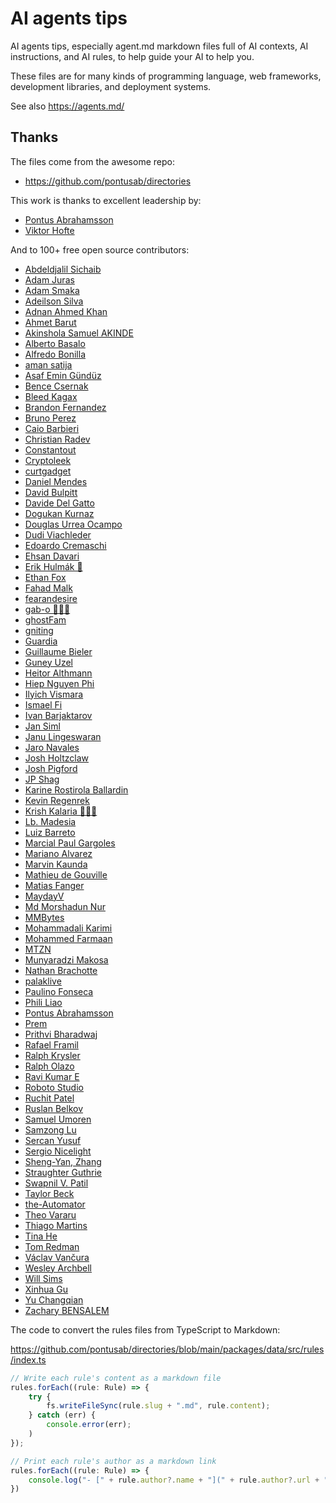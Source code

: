# AI agents tips

AI agents tips, especially agent.md markdown files full of AI contexts, AI
instructions, and AI rules, to help guide your AI to help you.

These files are for many kinds of programming language, web frameworks,
development libraries, and deployment systems.

See also <https://agents.md/>

## Thanks

The files come from the awesome repo:

- <https://github.com/pontusab/directories>

This work is thanks to excellent leadership by:

- [Pontus Abrahamsson](https://x.com/pontusab)
- [Viktor Hofte](https://x.com/viktorhofte)

And to 100+ free open source contributors:

- [Abdeldjalil Sichaib](https://x.com/veroom16)
- [Adam Juras](https://github.com/ajur58)
- [Adam Smaka](https://www.kursfluttera.pl)
- [Adeilson Silva](https://www.adeilson.com.br)
- [Adnan Ahmed Khan](https://github.com/khanadnanxyz)
- [Ahmet Barut](https://twitter.com/baruta_)
- [Akinshola Samuel AKINDE](https://github.com/thisishaykins)
- [Alberto Basalo](https://x.com/AlbertoBasalo)
- [Alfredo Bonilla](https://github.com/brolag)
- [aman satija](http://amansatija.com)
- [Asaf Emin Gündüz](https://github.com/asafwithc)
- [Bence Csernak](https://bencium.io)
- [Bleed Kagax](https://github.com/bleedkagax)
- [Brandon Fernandez](https://github.com/Bran18)
- [Bruno Perez](https://github.com/brunobuddy)
- [Caio Barbieri](https://caio.lombello.com)
- [Christian Radev](https://github.com/hkrd/)
- [Constantout](https://refined.so)
- [Cryptoleek](https://x.com/cryptoleek)
- [curtgadget](https://bsky.app/profile/curtgadget.bsky.social)
- [Daniel Mendes](https://github.com/dmend3z)
- [David Bulpitt](https://blog.d3developments.co.uk)
- [Davide Del Gatto](https://x.com/davidedelgatto)
- [Dogukan Kurnaz](https://github.com/dogukankurnaz)
- [Douglas Urrea Ocampo](https://douglasfugazi.co)
- [Dudi Viachleder](https://github.com/dudi-w)
- [Edoardo Cremaschi](https://github.com/NuclearManatee)
- [Ehsan Davari](https://www.linkedin.com/in/ehsandavari/)
- [Erik Hulmák 🤙](https://x.com/hulmaker)
- [Ethan Fox](https://ethanjamesfox.com)
- [Fahad Malk](https://github.com/fahad-malk)
- [fearandesire](https://github.com/fearandesire)
- [gab-o 👨🏻‍💻](https://x.com/gaboesquivel)
- [ghostFam](https://ghostfam.com/en/)
- [gniting](https://github.com/gniting)
- [Guardia](https://guardia.finance)
- [Guillaume Bieler](https://x.com/GuillaumeBiele)
- [Guney Uzel](https://x.com/guneysol)
- [Heitor Althmann](https://github.com/heitoralthmann)
- [Hiep Nguyen Phi](https://x.com/hiepnp1990)
- [Ilyich Vismara](https://x.com/ilyichv_)
- [Ismael Fi](https://x.com/ismael_fi)
- [Ivan Barjaktarov](https://barjaktarov.se)
- [Jan Siml](https://github.com/svilupp)
- [Janu Lingeswaran](https://boilerplatehub.com/)
- [Jaro Navales](https://github.com/jaronavales)
- [Josh Holtzclaw](https://x.com/JoshuaDevelops)
- [Josh Pigford](https://x.com/Shpigford)
- [JP Shag](https://github.com/JPShag)
- [Karine Rostirola Ballardin](https://github.com/ineBallardin)
- [Kevin Regenrek](https://twitter.com/kregenrek)
- [Krish Kalaria 👨🏻‍💻](https://x.com/KrishKalaria)
- [Lb. Madesia](https://github.com/lbmadesia)
- [Luiz Barreto](https://github.com/llbarre)
- [Marcial Paul Gargoles](https://github.com/marcialpaulg)
- [Mariano Alvarez](https)
- [Marvin Kaunda](https://x.com/KaundaMarvin)
- [Mathieu de Gouville](https://x.com/matdegouville)
- [Matias Fanger](https://x.com/matifanger)
- [MaydayV](https://github.com/MaydayV)
- [Md Morshadun Nur](https://morshadunnur.me)
- [MMBytes](https://mmbytesolutions.com)
- [Mohammadali Karimi](https://github.com/devbymak)
- [Mohammed Farmaan](https://twitter.com/zxcodes)
- [MTZN](https://mtzn.pl)
- [Munyaradzi Makosa](https://x.com/makosamunyaa)
- [Nathan Brachotte](https://x.com/nathanbrachotte)
- [palaklive](https://github.com/palaklive)
- [Paulino Fonseca](https://github.com/paulinofonsecas)
- [Phili Liao](https://x.com/lshoo36)
- [Pontus Abrahamsson](https://twitter.com/pontusab)
- [Prem](https://github.com/premdasvm)
- [Prithvi Bharadwaj](https://twitter.com/maybeprithvi)
- [Rafael Framil](https://rafaelframil.com)
- [Ralph Krysler](https://x.com/RalphEcom)
- [Ralph Olazo](https)
- [Ravi Kumar E](https://github.com/Rudra-ravi)
- [Roboto Studio](https://robotostudio.com)
- [Ruchit Patel](https://twitter.com/ruchit288)
- [Ruslan Belkov](https://github.com/dantetemplar)
- [Samuel Umoren](https://github.com/Umoren)
- [Samzong Lu](https://x.com/samzong_)
- [Sercan Yusuf](https://x.com/sercanyus_)
- [Sergio Nicelight](https://github.com/nicelight)
- [Sheng-Yan, Zhang](https://x.com/yancode)
- [Straughter Guthrie](https://quickcolbert.com)
- [Swapnil V. Patil](https://swapnilpatil.in)
- [Taylor Beck](https://github.com/TaylorBeck)
- [the-Automator](https://the-Automator.com)
- [Theo Vararu](https://x.com/tvararu)
- [Thiago Martins](https://github.com/0xthiagomartins)
- [Tina He](https://twitter.com/fkpxls)
- [Tom Redman](https://x.com/redman)
- [Václav Vančura](https://github.com/vancura)
- [Wesley Archbell](https://github.com/wesleyarchbell)
- [Will Sims](x.com/willsims)
- [Xinhua Gu](https://github.com/xinhuagu)
- [Yu Changqian](https://yu-changqian.github.io/)
- [Zachary BENSALEM](https://www.qredence.ai)

The code to convert the rules files from TypeScript to Markdown:

<https://github.com/pontusab/directories/blob/main/packages/data/src/rules/index.ts>

```ts
// Write each rule's content as a markdown file
rules.forEach((rule: Rule) => {
    try {
        fs.writeFileSync(rule.slug + ".md", rule.content);
    } catch (err) {
        console.error(err);
    )
});

// Print each rule's author as a markdown link
rules.forEach((rule: Rule) => {
    console.log("- [" + rule.author?.name + "](" + rule.author?.url + ")");
})
```
